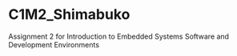 # C1M2_Shimabuko
Assignment 2 for Introduction to Embedded Systems Software and Development Environments
